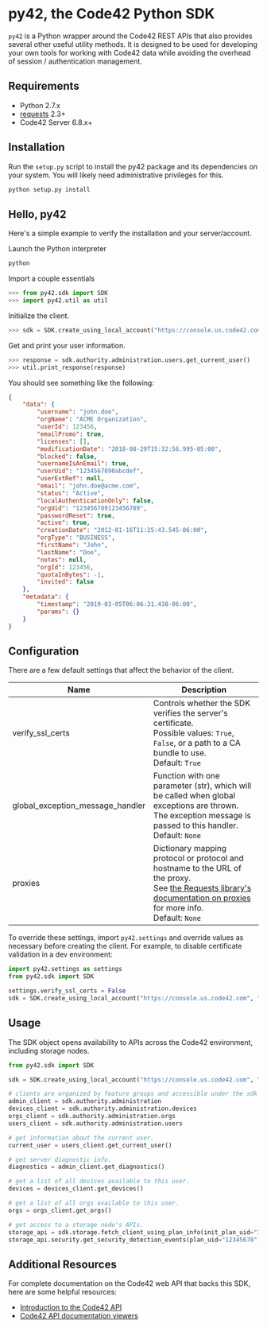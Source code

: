 
# py42, the Code42 Python SDK

`py42` is a Python wrapper around the Code42 REST APIs that also provides several other useful utility methods.
It is designed to be used for developing your own tools for working with Code42 data while avoiding the overhead
of session / authentication management. 

## Requirements

- Python 2.7.x
- [requests](http://docs.python-requests.org/en/master/) 2.3+
- Code42 Server 6.8.x+

## Installation

Run the `setup.py` script to install the py42 package and its dependencies on your system. You will likely need administrative privileges for this.

```bash
python setup.py install
```

## Hello, py42

Here's a simple example to verify the installation and your server/account.

Launch the Python interpreter

```bash
python
```

Import a couple essentials

```python
>>> from py42.sdk import SDK
>>> import py42.util as util
```

Initialize the client.

```python
>>> sdk = SDK.create_using_local_account("https://console.us.code42.com", "john.doe", "password")
```

Get and print your user information.

```python
>>> response = sdk.authority.administration.users.get_current_user()
>>> util.print_response(response)
```

You should see something like the following:

```json
{
    "data": {
        "username": "john.doe",
        "orgName": "ACME Organization",
        "userId": 123456,
        "emailPromo": true,
        "licenses": [],
        "modificationDate": "2018-08-29T15:32:56.995-05:00",
        "blocked": false,
        "usernameIsAnEmail": true,
        "userUid": "1234567890abcdef",
        "userExtRef": null,
        "email": "john.doe@acme.com",
        "status": "Active",
        "localAuthenticationOnly": false,
        "orgUid": "123456789123456789",
        "passwordReset": true,
        "active": true,
        "creationDate": "2012-01-16T11:25:43.545-06:00",
        "orgType": "BUSINESS",
        "firstName": "John",
        "lastName": "Doe",
        "notes": null,
        "orgId": 123456,
        "quotaInBytes": -1,
        "invited": false
    },
    "metadata": {
        "timestamp": "2019-03-05T06:06:31.438-06:00",
        "params": {}
    }
}
```


## Configuration

There are a few default settings that affect the behavior of the client.

| Name | Description |
| ---- | ----------- |
| verify_ssl_certs | Controls whether the SDK verifies the server's certificate.<br>Possible values: `True`, `False`, or a path to a CA bundle to use.<br>Default: `True` |
| global_exception_message_handler | Function with one parameter (str), which will be called when global exceptions are thrown. The exception message is passed to this handler. Default: `None` |
| proxies | Dictionary mapping protocol or protocol and hostname to the URL of the proxy.<br>See [the Requests library's documentation on proxies](http://docs.python-requests.org/en/master/user/advanced/?highlight=proxies#proxies) for more info.<br>Default: `None` |

To override these settings, import `py42.settings` and override values as necessary before creating the client. For example, to disable certificate validation in a dev environment: 

```python
import py42.settings as settings
from py42.sdk import SDK

settings.verify_ssl_certs = False
sdk = SDK.create_using_local_account("https://console.us.code42.com", "my_username", "my_password")
```

## Usage

The SDK object opens availability to APIs across the Code42 environment, including storage nodes.

```python
from py42.sdk import SDK

sdk = SDK.create_using_local_account("https://console.us.code42.com", "my_username", "my_password")

# clients are organized by feature groups and accessible under the sdk object
admin_client = sdk.authority.administration
devices_client = sdk.authority.administration.devices
orgs_client = sdk.authority.administration.orgs
users_client = sdk.authority.administration.users

# get information about the current user.
current_user = users_client.get_current_user() 

# get server diagnostic info.
diagnostics = admin_client.get_diagnostics()

# get a list of all devices available to this user.
devices = devices_client.get_devices()

# get a list of all orgs available to this user.
orgs = orgs_client.get_orgs()

# get access to a storage node's APIs.
storage_api = sdk.storage.fetch_client_using_plan_info(init_plan_uid="12345678", init_destination_guid="23456789")
storage_api.security.get_security_detection_events(plan_uid="12345678", include_files=True)
```

## Additional Resources

For complete documentation on the Code42 web API that backs this SDK, here are some helpful resources:

- [Introduction to the Code42 API](https://support.code42.com/Administrator/Cloud/Monitoring_and_managing/Introduction_to_the_Code42_API)
- [Code42 API documentation viewers](https://support.code42.com/Administrator/Cloud/Monitoring_and_managing/Introduction_to_the_Code42_API/Code42_API_documentation_viewer)
